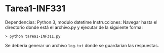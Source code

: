 # Tarea1-INF331
Dependencias: Python 3, modulo datetime
Instrucciones:
Navegar hasta el directorio donde está el archivo.py y ejecutar de la siguiente forma:

```
> python tarea1-INF311.py
```

Se debería generar un archivo `log.txt` donde se guardarían las respuestas.

